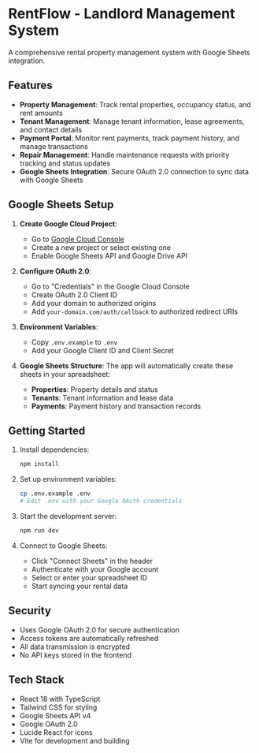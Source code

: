 # RentFlow - Landlord Management System

A comprehensive rental property management system with Google Sheets integration.

## Features

- **Property Management**: Track rental properties, occupancy status, and rent amounts
- **Tenant Management**: Manage tenant information, lease agreements, and contact details
- **Payment Portal**: Monitor rent payments, track payment history, and manage transactions
- **Repair Management**: Handle maintenance requests with priority tracking and status updates
- **Google Sheets Integration**: Secure OAuth 2.0 connection to sync data with Google Sheets

## Google Sheets Setup

1. **Create Google Cloud Project**:
   - Go to [Google Cloud Console](https://console.cloud.google.com/)
   - Create a new project or select existing one
   - Enable Google Sheets API and Google Drive API

2. **Configure OAuth 2.0**:
   - Go to "Credentials" in the Google Cloud Console
   - Create OAuth 2.0 Client ID
   - Add your domain to authorized origins
   - Add `your-domain.com/auth/callback` to authorized redirect URIs

3. **Environment Variables**:
   - Copy `.env.example` to `.env`
   - Add your Google Client ID and Client Secret

4. **Google Sheets Structure**:
   The app will automatically create these sheets in your spreadsheet:
   - **Properties**: Property details and status
   - **Tenants**: Tenant information and lease data
   - **Payments**: Payment history and transaction records

## Getting Started

1. Install dependencies:
   ```bash
   npm install
   ```

2. Set up environment variables:
   ```bash
   cp .env.example .env
   # Edit .env with your Google OAuth credentials
   ```

3. Start the development server:
   ```bash
   npm run dev
   ```

4. Connect to Google Sheets:
   - Click "Connect Sheets" in the header
   - Authenticate with your Google account
   - Select or enter your spreadsheet ID
   - Start syncing your rental data

## Security

- Uses Google OAuth 2.0 for secure authentication
- Access tokens are automatically refreshed
- All data transmission is encrypted
- No API keys stored in the frontend

## Tech Stack

- React 18 with TypeScript
- Tailwind CSS for styling
- Google Sheets API v4
- Google OAuth 2.0
- Lucide React for icons
- Vite for development and building